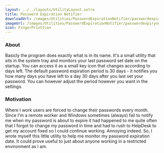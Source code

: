 ```yaml
---
layout: ../../layouts/UtilityLayout.astro
title: Password Expiration Notifier
downloadUrl: /images/Utilities/PasswordExpirationNotifier/passwordexpirynotifier.exe
imageUrl: /images/Utilities/PasswordExpirationNotifier/passwordexpirynotifier.jpg
icon: FingerPrintIcon
---
```


### About

Basicly the program does exactly what is in its name.
It's a small utility that sits in the system tray and monitors your last password set date on the startup. 
You can access it as a small key icon that changes according to days left. 
The default password expiration period is 30 days - it notifies you how many days you have left to a day 30 days after you last set your password. 
You can however adjust the period however you want in the settings.

### Motivation

Where I work users are forced to change their passwords every month. Since I'm a remote worker and Windows sometimes (always) fail to notify me when my password is about to expire it had happened to me quite often that I forgot to change my password in time and had to rush to HelpDesk to get my account fixed so I could continue working. 
Annoying indeed. 
So, I wrote myself this little utility to help me monitor my password expiration date. 
It could prove useful to just about anyone working in a restricted environment as I am.
